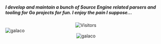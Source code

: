 ##### I develop and maintain a bunch of Source Engine related parsers and tooling for Go projects for fun. I enjoy the pain I suppose...

<p align="center">
 <img alt="Visitors" src="https://visitor-badge.laobi.icu/badge?page_id=Galaco"/>
 <br/>
 <img align="left" src="https://github-readme-stats.vercel.app/api/top-langs/?username=galaco&layout=compact&hide=html" alt="galaco" />
 <br/>
 <img align="center" src="https://github-readme-stats.vercel.app/api?username=galaco&show_icons=true" alt="galaco" />
</p>
